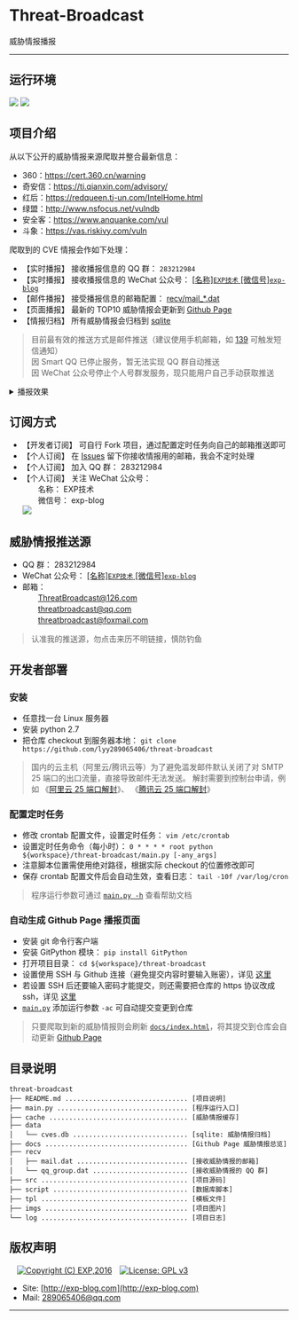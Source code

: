 # Threat-Broadcast
威胁情报播报

------

## 运行环境

![](https://img.shields.io/badge/Python-2.7%2B-brightgreen.svg)  ![](https://img.shields.io/badge/PyCharm-4.0.4%2B-brightgreen.svg)


## 项目介绍

从以下公开的威胁情报来源爬取并整合最新信息：

- 360：https://cert.360.cn/warning
- 奇安信：https://ti.qianxin.com/advisory/
- 红后：https://redqueen.tj-un.com/IntelHome.html
- 绿盟：http://www.nsfocus.net/vulndb
- 安全客：https://www.anquanke.com/vul
- 斗象：https://vas.riskivy.com/vuln

爬取到的 CVE 情报会作如下处理：

- 【实时播报】 接收播报信息的 QQ 群： `283212984`
- 【实时播报】 接收播报信息的 WeChat 公众号： [\[名称\]`EXP技术` \[微信号\]`exp-blog`](imgs/wechat.png)
- 【邮件播报】 接受播报信息的邮箱配置： [recv/mail_*.dat](recv/mail.dat)
- 【页面播报】 最新的 TOP10 威胁情报会更新到 [Github Page](https://lyy289065406.github.io/threat-broadcast/)
- 【情报归档】 所有威胁情报会归档到 [sqlite](data/cves.db)


> 目前最有效的推送方式是邮件推送（建议使用手机邮箱，如 [139](https://appmail.mail.10086.cn) 可触发短信通知）
<br/> 因 Smart QQ 已停止服务，暂无法实现 QQ 群自动推送
<br/> 因 WeChat 公众号停止个人号群发服务，现只能用户自己手动获取推送

<details>
<summary>播报效果</summary>
<br/>

![](https://github.com/lyy289065406/threat-broadcast/blob/master/imgs/email.png)

</details>


## 订阅方式

- 【开发者订阅】 可自行 Fork 项目，通过配置定时任务向自己的邮箱推送即可
- 【个人订阅】 在 [Issues](https://github.com/lyy289065406/threat-broadcast/issues) 留下你接收情报用的邮箱，我会不定时处理
- 【个人订阅】 加入 QQ 群： 283212984
- 【个人订阅】 关注 WeChat 公众号：
<br/>　　名称： EXP技术
<br/>　　微信号： exp-blog
<br/>![](https://github.com/lyy289065406/threat-broadcast/blob/master/imgs/wechat.png)


## 威胁情报推送源

- QQ 群： 283212984
- WeChat 公众号： [\[名称\]`EXP技术` \[微信号\]`exp-blog`](imgs/wechat.png)
- 邮箱： 
<br/>　　ThreatBroadcast@126.com
<br/>　　threatbroadcast@qq.com
<br/>　　threatbroadcast@foxmail.com


> 认准我的推送源，勿点击来历不明链接，慎防钓鱼



## 开发者部署

### 安装

- 任意找一台 Linux 服务器
- 安装 python 2.7
- 把仓库 checkout 到服务器本地： `git clone https://github.com/lyy289065406/threat-broadcast`

> 国内的云主机（阿里云/腾讯云等）为了避免滥发邮件默认关闭了对 SMTP 25 端口的出口流量，直接导致邮件无法发送。 解封需要到控制台申请，例如 《[阿里云 25 端口解封](https://help.aliyun.com/knowledge_detail/56130.html?spm=a2c4e.11153940.0.0.50664791wrBD3D&source=5176.11533457&userCode=r3yteowb&type=copy)》、 《[腾讯云 25 端口解封](https://cloud.tencent.com/document/product/213/40436)》


### 配置定时任务

- 修改 crontab 配置文件，设置定时任务： `vim /etc/crontab`
- 设置定时任务命令（每小时）： `0 * * * * root python ${workspace}/threat-broadcast/main.py [-any_args]`
- 注意脚本位置需使用绝对路径，根据实际 checkout 的位置修改即可
- 保存 crontab 配置文件后会自动生效，查看日志： `tail -10f /var/log/cron`

> 程序运行参数可通过 [`main.py -h`](main.py) 查看帮助文档


### 自动生成 Github Page 播报页面

- 安装 git 命令行客户端
- 安装 GitPython 模块： `pip install GitPython`
- 打开项目目录： `cd ${workspace}/threat-broadcast`
- 设置使用 SSH 与 Github 连接（避免提交内容时要输入账密），详见 [这里](https://help.github.com/en/articles/connecting-to-github-with-ssh)
- 若设置 SSH 后还要输入密码才能提交，则还需要把仓库的 https 协议改成 ssh，详见 [这里](https://help.github.com/en/articles/changing-a-remotes-url#switching-remote-urls-from-https-to-ssh)
- [`main.py`](main.py) 添加运行参数 `-ac` 可自动提交变更到仓库


> 只要爬取到新的威胁情报则会刷新 [`docs/index.html`](docs/index.html)，将其提交到仓库会自动更新 [Github Page](https://lyy289065406.github.io/threat-broadcast/)


## 目录说明

```
threat-broadcast
├── README.md ............................... [项目说明]
├── main.py ................................. [程序运行入口]
├── cache ................................... [威胁情报缓存]
├── data
│   └── cves.db ............................. [sqlite: 威胁情报归档]
├── docs .................................... [Github Page 威胁情报总览]
├── recv
│   ├── mail.dat ............................ [接收威胁情报的邮箱]
│   └── qq_group.dat ........................ [接收威胁情报的 QQ 群]
├── src ..................................... [项目源码]
├── script .................................. [数据库脚本]
├── tpl ..................................... [模板文件]
├── imgs .................................... [项目图片]
└── log ..................................... [项目日志]
```


## 版权声明

　[![Copyright (C) EXP,2016](https://img.shields.io/badge/Copyright%20(C)-EXP%202016-blue.svg)](http://exp-blog.com)　[![License: GPL v3](https://img.shields.io/badge/License-GPL%20v3-blue.svg)](https://www.gnu.org/licenses/gpl-3.0)

- Site: [http://exp-blog.com](http://exp-blog.com) 
- Mail: <a href="mailto:289065406@qq.com?subject=[EXP's Github]%20Your%20Question%20（请写下您的疑问）&amp;body=What%20can%20I%20help%20you?%20（需要我提供什么帮助吗？）">289065406@qq.com</a>


------
